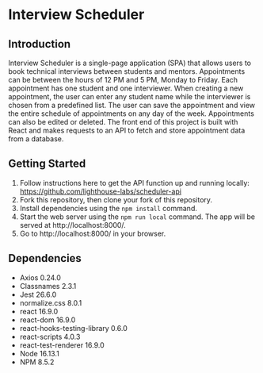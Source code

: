 # Interview Scheduler

## Introduction
Interview Scheduler is a single-page application (SPA) that allows users to book technical interviews between students and mentors. Appointments can be between the hours of 12 PM and 5 PM, Monday to Friday. Each appointment has one student and one interviewer. When creating a new appointment, the user can enter any student name while the interviewer is chosen from a predefined list. The user can save the appointment and view the entire schedule of appointments on any day of the week. Appointments can also be edited or deleted. The front end of this project is built with React and makes requests to an API to fetch and store appointment data from a database.

## Getting Started

1. Follow instructions here to get the API function up and running locally: https://github.com/lighthouse-labs/scheduler-api
2. Fork this repository, then clone your fork of this repository.
3. Install dependencies using the ```npm install``` command.
4. Start the web server using the ```npm run local``` command. The app will be served at http://localhost:8000/.
5. Go to http://localhost:8000/ in your browser.

## Dependencies

- Axios 0.24.0
- Classnames 2.3.1
- Jest 26.6.0
- normalize.css 8.0.1
- react 16.9.0
- react-dom 16.9.0
- react-hooks-testing-library 0.6.0
- react-scripts 4.0.3
- react-test-renderer 16.9.0
- Node 16.13.1
- NPM 8.5.2
